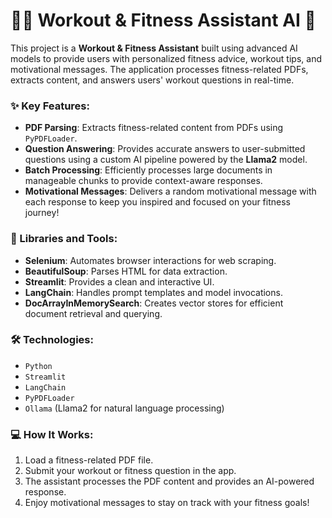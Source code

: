 # 🏋️‍♂️ Workout & Fitness Assistant AI 🌟

This project is a **Workout & Fitness Assistant** built using advanced AI models to provide users with personalized fitness advice, workout tips, and motivational messages. The application processes fitness-related PDFs, extracts content, and answers users' workout questions in real-time.

### ✨ Key Features:

- **PDF Parsing**: Extracts fitness-related content from PDFs using `PyPDFLoader`.
- **Question Answering**: Provides accurate answers to user-submitted questions using a custom AI pipeline powered by the **Llama2** model.
- **Batch Processing**: Efficiently processes large documents in manageable chunks to provide context-aware responses.
- **Motivational Messages**: Delivers a random motivational message with each response to keep you inspired and focused on your fitness journey!

### 🚀 Libraries and Tools:

- **Selenium**: Automates browser interactions for web scraping.
- **BeautifulSoup**: Parses HTML for data extraction.
- **Streamlit**: Provides a clean and interactive UI.
- **LangChain**: Handles prompt templates and model invocations.
- **DocArrayInMemorySearch**: Creates vector stores for efficient document retrieval and querying.

### 🛠️ Technologies:

- `Python`
- `Streamlit`
- `LangChain`
- `PyPDFLoader`
- `Ollama` (Llama2 for natural language processing)

### 💻 How It Works:

1. Load a fitness-related PDF file.
2. Submit your workout or fitness question in the app.
3. The assistant processes the PDF content and provides an AI-powered response.
4. Enjoy motivational messages to stay on track with your fitness goals!
